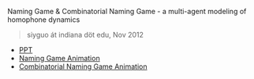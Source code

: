 Naming Game & Combinatorial Naming Game - a multi-agent modeling of homophone dynamics

> siyguo át indiana döt edu, Nov 2012

* [PPT](http://www.slideshare.net/hiveser/cng-siyuan-ppt)
* [Naming Game Animation](https://vimeo.com/67842766)
* [Combinatorial Naming Game Animation](https://vimeo.com/67842767)